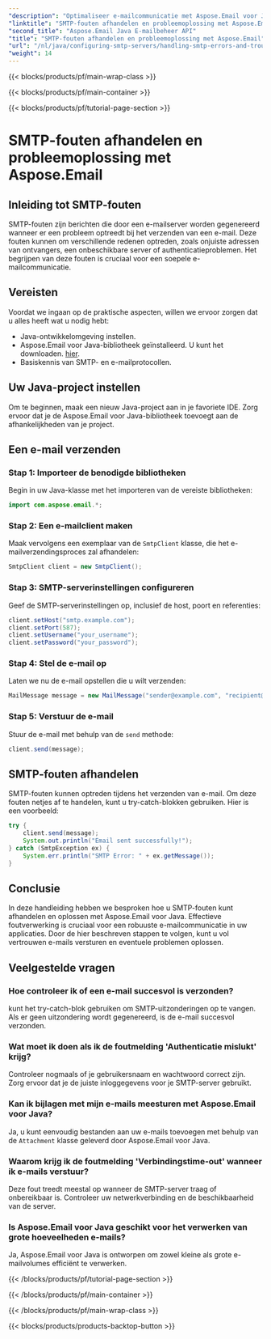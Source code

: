 ```yaml
---
"description": "Optimaliseer e-mailcommunicatie met Aspose.Email voor Java. Leer hoe u SMTP-fouten effectief kunt aanpakken en oplossen."
"linktitle": "SMTP-fouten afhandelen en probleemoplossing met Aspose.Email"
"second_title": "Aspose.Email Java E-mailbeheer API"
"title": "SMTP-fouten afhandelen en probleemoplossing met Aspose.Email"
"url": "/nl/java/configuring-smtp-servers/handling-smtp-errors-and-troubleshooting/"
"weight": 14
---
```


{{< blocks/products/pf/main-wrap-class >}}

{{< blocks/products/pf/main-container >}}

{{< blocks/products/pf/tutorial-page-section >}}

# SMTP-fouten afhandelen en probleemoplossing met Aspose.Email


## Inleiding tot SMTP-fouten

SMTP-fouten zijn berichten die door een e-mailserver worden gegenereerd wanneer er een probleem optreedt bij het verzenden van een e-mail. Deze fouten kunnen om verschillende redenen optreden, zoals onjuiste adressen van ontvangers, een onbeschikbare server of authenticatieproblemen. Het begrijpen van deze fouten is cruciaal voor een soepele e-mailcommunicatie.

## Vereisten

Voordat we ingaan op de praktische aspecten, willen we ervoor zorgen dat u alles heeft wat u nodig hebt:

- Java-ontwikkelomgeving instellen.
- Aspose.Email voor Java-bibliotheek geïnstalleerd. U kunt het downloaden. [hier](https://releases.aspose.com/email/java/).
- Basiskennis van SMTP- en e-mailprotocollen.

## Uw Java-project instellen

Om te beginnen, maak een nieuw Java-project aan in je favoriete IDE. Zorg ervoor dat je de Aspose.Email voor Java-bibliotheek toevoegt aan de afhankelijkheden van je project.

## Een e-mail verzenden

### Stap 1: Importeer de benodigde bibliotheken

Begin in uw Java-klasse met het importeren van de vereiste bibliotheken:

```java
import com.aspose.email.*;
```

### Stap 2: Een e-mailclient maken

Maak vervolgens een exemplaar van de `SmtpClient` klasse, die het e-mailverzendingsproces zal afhandelen:

```java
SmtpClient client = new SmtpClient();
```

### Stap 3: SMTP-serverinstellingen configureren

Geef de SMTP-serverinstellingen op, inclusief de host, poort en referenties:

```java
client.setHost("smtp.example.com");
client.setPort(587);
client.setUsername("your_username");
client.setPassword("your_password");
```

### Stap 4: Stel de e-mail op

Laten we nu de e-mail opstellen die u wilt verzenden:

```java
MailMessage message = new MailMessage("sender@example.com", "recipient@example.com", "Subject", "Body of the email.");
```

### Stap 5: Verstuur de e-mail

Stuur de e-mail met behulp van de `send` methode:

```java
client.send(message);
```

## SMTP-fouten afhandelen

SMTP-fouten kunnen optreden tijdens het verzenden van e-mail. Om deze fouten netjes af te handelen, kunt u try-catch-blokken gebruiken. Hier is een voorbeeld:

```java
try {
    client.send(message);
    System.out.println("Email sent successfully!");
} catch (SmtpException ex) {
    System.err.println("SMTP Error: " + ex.getMessage());
}
```

## Conclusie

In deze handleiding hebben we besproken hoe u SMTP-fouten kunt afhandelen en oplossen met Aspose.Email voor Java. Effectieve foutverwerking is cruciaal voor een robuuste e-mailcommunicatie in uw applicaties. Door de hier beschreven stappen te volgen, kunt u vol vertrouwen e-mails versturen en eventuele problemen oplossen.

## Veelgestelde vragen

### Hoe controleer ik of een e-mail succesvol is verzonden?

kunt het try-catch-blok gebruiken om SMTP-uitzonderingen op te vangen. Als er geen uitzondering wordt gegenereerd, is de e-mail succesvol verzonden.

### Wat moet ik doen als ik de foutmelding 'Authenticatie mislukt' krijg?

Controleer nogmaals of je gebruikersnaam en wachtwoord correct zijn. Zorg ervoor dat je de juiste inloggegevens voor je SMTP-server gebruikt.

### Kan ik bijlagen met mijn e-mails meesturen met Aspose.Email voor Java?

Ja, u kunt eenvoudig bestanden aan uw e-mails toevoegen met behulp van de `Attachment` klasse geleverd door Aspose.Email voor Java.

### Waarom krijg ik de foutmelding 'Verbindingstime-out' wanneer ik e-mails verstuur?

Deze fout treedt meestal op wanneer de SMTP-server traag of onbereikbaar is. Controleer uw netwerkverbinding en de beschikbaarheid van de server.

### Is Aspose.Email voor Java geschikt voor het verwerken van grote hoeveelheden e-mails?

Ja, Aspose.Email voor Java is ontworpen om zowel kleine als grote e-mailvolumes efficiënt te verwerken.

{{< /blocks/products/pf/tutorial-page-section >}}

{{< /blocks/products/pf/main-container >}}

{{< /blocks/products/pf/main-wrap-class >}}

{{< blocks/products/products-backtop-button >}}